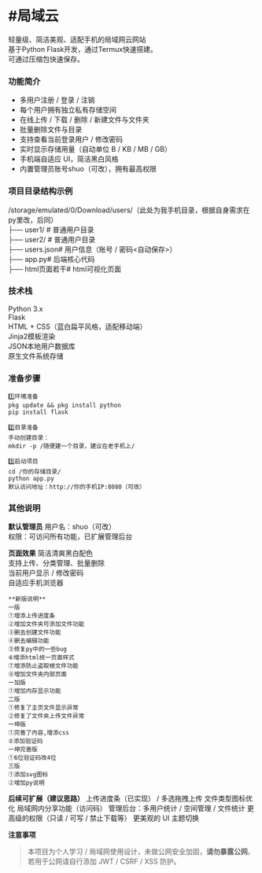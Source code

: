 <h1>#局域云</h1>
<a>轻量级、简洁美观、适配手机的局域网云网站</a></br>
<a>基于Python Flask开发，通过Termux快速搭建。</a></br>
<a>可通过压缩包快速保存。</a></br>

<h3>功能简介</h3>
<ul>
<li>多用户注册 / 登录 / 注销<//li>
<li>每个用户拥有独立私有存储空间</li>
<li>在线上传 / 下载 / 删除 / 新建文件与文件夹</li>
<li>批量删除文件与目录</li>
<li>支持查看当前登录用户 / 修改密码</li>
<li>实时显示存储用量（自动单位 B / KB / MB / GB）</li>
<li>手机端自适应 UI，简洁黑白风格</li>
<li>内置管理员账号shuo（可改），拥有最高权限</li>
</ul>

<h3>项目目录结构示例</h3>
<a>/storage/emulated/0/Download/users/（此处为我手机目录，根据自身需求在py里改，后同）</a></br>
<a>├── user1/          # 普通用户目录</a></br>
<a>├── user2/          # 普通用户目录</a></br>
<a>├── users.json# 用户信息（账号 / 密码<自动保存>）</a></br>
<a>├── app.py# 后端核心代码</a></br>
<a>├── html页面若干# html可视化页面</a></br>

<h3>技术栈</h3>
<a>Python 3.x</a></br>
<a>Flask</a></br>
<a>HTML + CSS（蓝白扁平风格，适配移动端）</a></br>
<a>Jinja2模板渲染</a></br>
<a>JSON本地用户数据库</a></br>
<a>原生文件系统存储</a></br>

<h3>准备步骤</h3>

```
1️⃣环境准备
pkg update && pkg install python
pip install flask

2️⃣目录准备
手动创建目录：
mkdir -p /随便建一个目录，建议在老手机上/

3️⃣启动项目
cd /你的存储目录/
python app.py
默认访问地址：http://你的手机IP:8080（可改）
```

<h3>其他说明</h3>

**默认管理员**
<a>用户名：shuo（可改）</a></br>
<a>权限：可访问所有功能，已扩展管理后台</a></br>

**页面效果**
<a>简洁清爽黑白配色</a></br>
<a>支持上传、分类管理、批量删除</a></br>
<a>当前用户显示 / 修改密码</a></br>
<a>自适应手机浏览器</a></br>

```
**新版说明**
一版
①增添上传进度条
②增加文件夹可添加文件功能
③删去创建文件功能
④删去编辑功能
⑤修复py中的一些bug
⑥增添html统一页面样式
⑦增添防止盗取根文件功能
⑧增加文件夹内部页面
一加版
①增加内存显示功能
二版
①修复了主页文件显示异常
②修复了文件夹上传文件异常
一坤版
①完善了内容,增添css
②添加验证码
一坤完善版
①6位验证码改4位
三版
①添加svg图标
②增加py说明
```

**后续可扩展（建议思路）**
上传进度条（已实现） / 多选拖拽上传
文件类型图标优化
局域网内分享功能（访问码）
管理后台：多用户统计 / 空间管理 / 文件统计
更高级的权限（只读 / 可写 / 禁止下载等）
更美观的 UI 主题切换

**注意事项**
> 本项目为个人学习 / 局域网使用设计，未做公网安全加固，**请勿暴露公网**。
若用于公网请自行添加 JWT / CSRF / XSS 防护。

